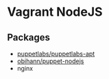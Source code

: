 # Vagrant NodeJS

## Packages

- [puppetlabs/puppetlabs-apt](https://github.com/puppetlabs/puppetlabs-apt)
- [obihann/puppet-nodejs](https://bitbucket.org/obihann/puppet-nodejs)
- nginx
